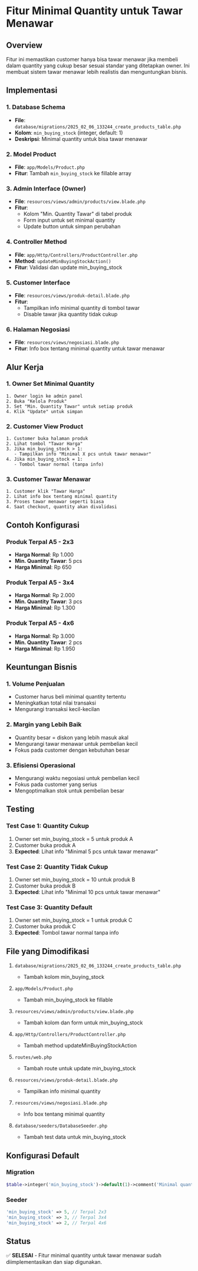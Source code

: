 # Fitur Minimal Quantity untuk Tawar Menawar

## Overview
Fitur ini memastikan customer hanya bisa tawar menawar jika membeli dalam quantity yang cukup besar sesuai standar yang ditetapkan owner. Ini membuat sistem tawar menawar lebih realistis dan menguntungkan bisnis.

## Implementasi

### 1. Database Schema
- **File**: `database/migrations/2025_02_06_133244_create_products_table.php`
- **Kolom**: `min_buying_stock` (integer, default: 1)
- **Deskripsi**: Minimal quantity untuk bisa tawar menawar

### 2. Model Product
- **File**: `app/Models/Product.php`
- **Fitur**: Tambah `min_buying_stock` ke fillable array

### 3. Admin Interface (Owner)
- **File**: `resources/views/admin/products/view.blade.php`
- **Fitur**: 
  - Kolom "Min. Quantity Tawar" di tabel produk
  - Form input untuk set minimal quantity
  - Update button untuk simpan perubahan

### 4. Controller Method
- **File**: `app/Http/Controllers/ProductController.php`
- **Method**: `updateMinBuyingStockAction()`
- **Fitur**: Validasi dan update min_buying_stock

### 5. Customer Interface
- **File**: `resources/views/produk-detail.blade.php`
- **Fitur**: 
  - Tampilkan info minimal quantity di tombol tawar
  - Disable tawar jika quantity tidak cukup

### 6. Halaman Negosiasi
- **File**: `resources/views/negosiasi.blade.php`
- **Fitur**: Info box tentang minimal quantity untuk tawar menawar

## Alur Kerja

### 1. Owner Set Minimal Quantity
```
1. Owner login ke admin panel
2. Buka "Kelola Produk"
3. Set "Min. Quantity Tawar" untuk setiap produk
4. Klik "Update" untuk simpan
```

### 2. Customer View Product
```
1. Customer buka halaman produk
2. Lihat tombol "Tawar Harga"
3. Jika min_buying_stock > 1:
   - Tampilkan info "Minimal X pcs untuk tawar menawar"
4. Jika min_buying_stock = 1:
   - Tombol tawar normal (tanpa info)
```

### 3. Customer Tawar Menawar
```
1. Customer klik "Tawar Harga"
2. Lihat info box tentang minimal quantity
3. Proses tawar menawar seperti biasa
4. Saat checkout, quantity akan divalidasi
```

## Contoh Konfigurasi

### Produk Terpal A5 - 2x3
- **Harga Normal**: Rp 1.000
- **Min. Quantity Tawar**: 5 pcs
- **Harga Minimal**: Rp 650

### Produk Terpal A5 - 3x4
- **Harga Normal**: Rp 2.000
- **Min. Quantity Tawar**: 3 pcs
- **Harga Minimal**: Rp 1.300

### Produk Terpal A5 - 4x6
- **Harga Normal**: Rp 3.000
- **Min. Quantity Tawar**: 2 pcs
- **Harga Minimal**: Rp 1.950

## Keuntungan Bisnis

### 1. Volume Penjualan
- Customer harus beli minimal quantity tertentu
- Meningkatkan total nilai transaksi
- Mengurangi transaksi kecil-kecilan

### 2. Margin yang Lebih Baik
- Quantity besar = diskon yang lebih masuk akal
- Mengurangi tawar menawar untuk pembelian kecil
- Fokus pada customer dengan kebutuhan besar

### 3. Efisiensi Operasional
- Mengurangi waktu negosiasi untuk pembelian kecil
- Fokus pada customer yang serius
- Mengoptimalkan stok untuk pembelian besar

## Testing

### Test Case 1: Quantity Cukup
1. Owner set min_buying_stock = 5 untuk produk A
2. Customer buka produk A
3. **Expected**: Lihat info "Minimal 5 pcs untuk tawar menawar"

### Test Case 2: Quantity Tidak Cukup
1. Owner set min_buying_stock = 10 untuk produk B
2. Customer buka produk B
3. **Expected**: Lihat info "Minimal 10 pcs untuk tawar menawar"

### Test Case 3: Quantity Default
1. Owner set min_buying_stock = 1 untuk produk C
2. Customer buka produk C
3. **Expected**: Tombol tawar normal tanpa info

## File yang Dimodifikasi

1. `database/migrations/2025_02_06_133244_create_products_table.php`
   - Tambah kolom min_buying_stock

2. `app/Models/Product.php`
   - Tambah min_buying_stock ke fillable

3. `resources/views/admin/products/view.blade.php`
   - Tambah kolom dan form untuk min_buying_stock

4. `app/Http/Controllers/ProductController.php`
   - Tambah method updateMinBuyingStockAction

5. `routes/web.php`
   - Tambah route untuk update min_buying_stock

6. `resources/views/produk-detail.blade.php`
   - Tampilkan info minimal quantity

7. `resources/views/negosiasi.blade.php`
   - Info box tentang minimal quantity

8. `database/seeders/DatabaseSeeder.php`
   - Tambah test data untuk min_buying_stock

## Konfigurasi Default

### Migration
```php
$table->integer('min_buying_stock')->default(1)->comment('Minimal quantity untuk bisa tawar menawar');
```

### Seeder
```php
'min_buying_stock' => 5, // Terpal 2x3
'min_buying_stock' => 3, // Terpal 3x4
'min_buying_stock' => 2, // Terpal 4x6
```

## Status
✅ **SELESAI** - Fitur minimal quantity untuk tawar menawar sudah diimplementasikan dan siap digunakan.
